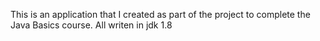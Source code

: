 This is an application that I created as part of the project to complete the Java Basics course. All writen in jdk 1.8
